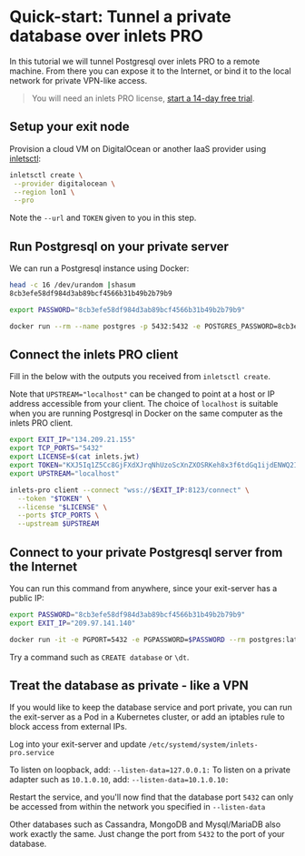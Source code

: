 # Quick-start: Tunnel a private database over inlets PRO

In this tutorial we will tunnel Postgresql over inlets PRO to a remote machine. From there you can expose it to the Internet, or bind it to the local network for private VPN-like access.

> You will need an inlets PRO license, [start a 14-day free trial](https://inlets.dev/).

## Setup your exit node

Provision a cloud VM on DigitalOcean or another IaaS provider using [inletsctl](https://github.com/inlets/inletsctl):

```bash
inletsctl create \
 --provider digitalocean \
 --region lon1 \
 --pro
```

Note the `--url` and `TOKEN` given to you in this step.

## Run Postgresql on your private server

We can run a Postgresql instance using Docker:

```bash
head -c 16 /dev/urandom |shasum 
8cb3efe58df984d3ab89bcf4566b31b49b2b79b9

export PASSWORD="8cb3efe58df984d3ab89bcf4566b31b49b2b79b9"

docker run --rm --name postgres -p 5432:5432 -e POSTGRES_PASSWORD=8cb3efe58df984d3ab89bcf4566b31b49b2b79b9 -ti postgres:latest
```

## Connect the inlets PRO client

Fill in the below with the outputs you received from `inletsctl create`.

Note that `UPSTREAM="localhost"` can be changed to point at a host or IP address accessible from your client. The choice of `localhost` is suitable when you are running Postgresql in Docker on the same computer as the inlets PRO client.

```bash
export EXIT_IP="134.209.21.155"
export TCP_PORTS="5432"
export LICENSE=$(cat inlets.jwt)
export TOKEN="KXJ5Iq1Z5Cc8GjFXdXJrqNhUzoScXnZXOSRKeh8x3f6tdGq1ijdENWQ2IfzdCg4U"
export UPSTREAM="localhost"

inlets-pro client --connect "wss://$EXIT_IP:8123/connect" \
  --token "$TOKEN" \
  --license "$LICENSE" \
  --ports $TCP_PORTS \
  --upstream $UPSTREAM
```

## Connect to your private Postgresql server from the Internet

You can run this command from anywhere, since your exit-server has a public IP:

```bash
export PASSWORD="8cb3efe58df984d3ab89bcf4566b31b49b2b79b9"
export EXIT_IP="209.97.141.140"

docker run -it -e PGPORT=5432 -e PGPASSWORD=$PASSWORD --rm postgres:latest psql -U postgres -h $EXIT_IP
```

Try a command such as `CREATE database` or `\dt`.

## Treat the database as private - like a VPN

If you would like to keep the database service and port private, you can run the exit-server as a Pod in a Kubernetes cluster, or add an iptables rule to block access from external IPs.

Log into your exit-server and update `/etc/systemd/system/inlets-pro.service`

To listen on loopback, add: `--listen-data=127.0.0.1:`
To listen on a private adapter such as `10.1.0.10`, add: `--listen-data=10.1.0.10:`

Restart the service, and you'll now find that the database port `5432` can only be accessed from within the network you specified in `--listen-data`

Other databases such as Cassandra, MongoDB and Mysql/MariaDB also work exactly the same. Just change the port from `5432` to the port of your database.
